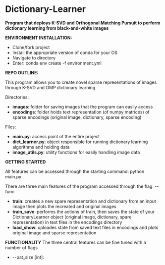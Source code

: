 # Dictionary-Learner
**Program that deploys K-SVD and Orthogonal Matching Pursuit to perform dictionary learning from black-and-white images**



**ENVIRONMENT INSTALLATION:**
- Clone/fork project
- Install the appropriate version of conda for your OS
- Navigate to directory
- Enter: conda env create -f environment.yml



**REPO OUTLINE:**

This program allows you to create novel sparse representations of images through K-SVD and OMP dictionary learning

Directories:

- **images**: folder for saving images that the program can easily access
- **encodings**: folder holds text representation (of numpy matrices) of sparse encodings (original image, dictionary, sparse encoding)

Files:

- **main.py**: access point of the entire project
- **dict_learner.py**: object responsible for running dictionary learning algorithms and holding data
- **image_utils.py**: utility functions for easily handling image data



**GETTING STARTED**

All features can be accessed through the starting command: python main.py

There are three main features of the program accessed through the flag: --func

- **train**: creates a new spare representation and dictionary from an input image then plots the recreated and original images
- **train_save**: performs the actions of train, then saves the state of your DictionaryLearner object (original image, dictionary, spare representation) in text files in the encodings directory
- **load_show**: uploades state from saved text files in encodings and plots original image and sparse representation



**FUNCTIONALITY**
The three central features can be fine tuned with a number of flags
- --pat_size [int]:
